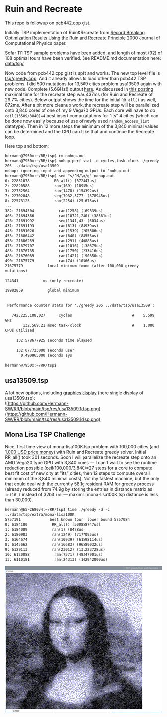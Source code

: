 # Ruin and Recreate

This repo is followup on [pcb442.cpp gist](https://gist.github.com/Hermann-SW/1218d13dc7fb95aa90687ad8baa06787).  

Initially TSP implementation of Ruin&Recreate from [Record Breaking Optimization Results Using the Ruin and Recreate Principle](https://www.semanticscholar.org/paper/Record-Breaking-Optimization-Results-Using-the-Ruin-Schrimpf-Schneider/4f80e70e51e368858c3df0787f05c3aa2b9650b4) 2000 Journal of Computational Physics paper.

Sofar 111 TSP sample problems have been added, and length of most (92) of 108 optimal tours have been verified. See README.md documentation here:  
[data/tsp/](data/tsp/)  

Now code from pcb442.cpp gist is split and works. The new top level file is [tsp/greedy.cpp](tsp/greedy.cpp). And it already allows to load other than pcb442 TSP problems. I did 500 mutations for 13,509 cities problem usa13509 again with new code. Complete (5.6GHz!) output [here](tsp/greedy.usa13509.md). As discussed in [this posting](https://gist.github.com/Hermann-SW/1218d13dc7fb95aa90687ad8baa06787?permalink_comment_id=5673617#gistcomment-5673617) maximal time for the recreate step was 437ms (for Ruin and Recreate of 29.7% cities). Below output shows the time for the initial ```RR_all()``` as well, 872ms. After a bit more cleanup work, the recreate step will be parallelized onto 3,840 cores of one of my 9 Vega20 GPUs. Each core will have to do ```ceil(13509/3840)=4``` best insert computatations for "its" 4 cities (which can be done now easily because of use of newly used ```random_access_list``` datatype). Then in 12 more steps the minimum of the 3,840 minimal values can be determined and the CPU can take that and continue the Recreate loop.  

Here top and bottom:
```
hermann@7950x:~/RR/tsp$ rm nohup.out 
hermann@7950x:~/RR/tsp$ nohup perf stat -e cycles,task-clock ./greedy 205 ../data/tsp/usa13509
nohup: ignoring input and appending output to 'nohup.out'
hermann@7950x:~/RR/tsp$ sed "s/^M/\n/g" nohup.out 
0: 22831078           RR_all() [872447us]
2: 22820588           ran(169) (18955us)          
3: 22732564           ran(1478) (158392us)          
7: 22702848           seq(7932,3777) (378945us)          
8: 22573125           ran(2254) (251673us)          
...
382: 21694504           ran(1258) (169839us)          
403: 21694366           rad(10721,280) (38561us)          
426: 21691992           seq(1341,43) (6034us)          
431: 21691193           ran(613) (84939us)          
443: 21691026           ran(1539) (205806us)          
453: 21686442           ran(640) (88553us)          
458: 21686259           ran(291) (40888us)          
475: 21679707           ran(1016) (138679us)          
483: 21676735           ran(1750) (233416us)          
486: 21676089           ran(1421) (190850us)          
490: 21675779           ran(74) (10566us)          
21675779           local minimum found (after 100,000 greedy mutations)

124341           ms (only recreate)

19982859           global minimum


 Performance counter stats for './greedy 205 ../data/tsp/usa13509':

   742,225,108,027      cycles                           #    5.599 GHz                       
        132,569.21 msec task-clock                       #    1.000 CPUs utilized             

     132.578677925 seconds time elapsed

     132.077723000 seconds user
       0.490965000 seconds sys

hermann@7950x:~/RR/tsp$ 
```

## usa13509.tsp

A lot new options, including [graphics display](https://github.com/Hermann-SW/RR/tree/main/tsp#graphics-display) (here single display of usa13509.tsp):  
![https://github.com/Hermann-SW/RR/blob/main/tsp/res/usa13509.1disp.png](https://github.com/Hermann-SW/RR/blob/main/tsp/res/usa13509.1disp.png)

## Mona Lisa TSP Challenge

Nice, first time view of mona-lisa100K.tsp problem with 100,000 cities (and [1,000 USD price money](https://www.math.uwaterloo.ca/tsp/data/ml/monalisa.html)) with Ruin and Recreate greedy solver. Initial RR_all() took 301 seconds. Soon I will parallelize the recreate step onto an AMD Vega20 type GPU with 3,840 cores — I can't wait to see the runtime reduction possible (ceil(100,000/3,840)=27 steps for a core to compute best fit cost of new city at "its" cities, then 12 steps to compute overall minimum of the 3,840 minimal costs). Not my fastest machine, but the only that could deal with the currently 58.1g resident RAM for greedy process (already reduced from 74.9g by storing the entries in distance matrix as ```int16_t``` instead of 32bit ```int``` — maximal mona-lisa100K.tsp distance is less than 30,000).
```
hermann@E5-2680v4:~/RR/tsp$ time ./greedy -d -c ../data/tsp/extra/mona-lisa100K
5757191             best known tour, lower bound 5757084
0: 6184100           RR_all() [300858747us]
1: 6184089           ran(1) (8478us)          
2: 6180983           ran(1249) (7177095us)          
3: 6164674           ran(10939) (61598114us)          
8: 6145662           ran(16683) (96589032us)          
9: 6129113           ran(23012) (131223728us)          
10: 6120088           ran(7571) (48347901us)          
13: 6110181           ran(24313) (142942000us)    
```

![tsp/res/mona-lisa100K.part.png](tsp/res/mona-lisa100K.part.png)
